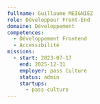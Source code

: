 ```yaml
---
fullname: Guillaume MEIGNIEZ
role: Développeur Front-End
domaine: Développement
competences:
  - Développement Frontend
  - Accessibilité
missions:
  - start: 2023-07-17
    end: 2025-12-31
    employer: pass Culture
    status: admin
    startups:
      - pass-culture
---
```

